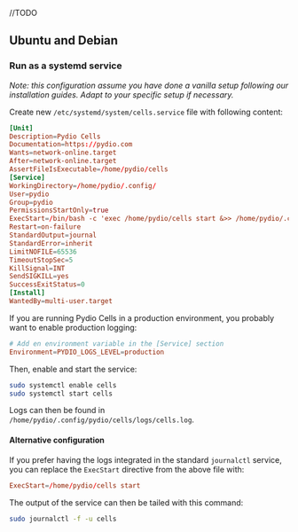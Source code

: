 //TODO

## Ubuntu and Debian

### Run as a systemd service

_Note: this configuration assume you have done a vanilla setup following our installation guides. Adapt to your specific setup if necessary._

Create new `/etc/systemd/system/cells.service` file with following content:

```conf
[Unit]
Description=Pydio Cells
Documentation=https://pydio.com
Wants=network-online.target
After=network-online.target
AssertFileIsExecutable=/home/pydio/cells
[Service]
WorkingDirectory=/home/pydio/.config/
User=pydio
Group=pydio
PermissionsStartOnly=true
ExecStart=/bin/bash -c 'exec /home/pydio/cells start &>> /home/pydio/.config/pydio/cells/logs/cells.log'
Restart=on-failure
StandardOutput=journal
StandardError=inherit
LimitNOFILE=65536
TimeoutStopSec=5
KillSignal=INT
SendSIGKILL=yes
SuccessExitStatus=0
[Install]
WantedBy=multi-user.target
```

If you are running Pydio Cells in a production environment, you probably want to enable production logging:

```conf
# Add en environment variable in the [Service] section
Environment=PYDIO_LOGS_LEVEL=production
```

Then, enable and start the service:

```sh
sudo systemctl enable cells
sudo systemctl start cells
```

Logs can then be found in `/home/pydio/.config/pydio/cells/logs/cells.log`.

#### Alternative configuration

If you prefer having the logs integrated in the standard `journalctl` service, you can replace the `ExecStart` directive from the above file with:

```conf
ExecStart=/home/pydio/cells start
```

The output of the service can then be tailed with this command:

```sh
sudo journalctl -f -u cells